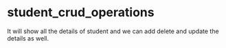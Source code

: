 # student_crud_operations
It will show all the details of student and we can add delete and update the details as well.
